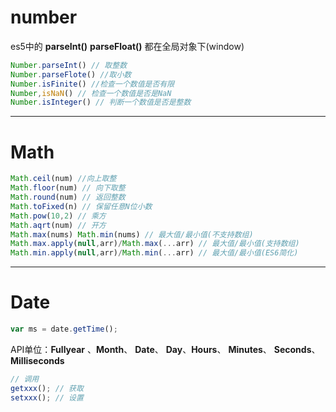 # number

es5中的 **parseInt()**  **parseFloat()**  都在全局对象下(window)

```javascript
Number.parseInt() // 取整数
Number.parseFlote() //取小数
Number.isFinite() //检查一个数值是否有限
Number,isNaN() // 检查一个数值是否是NaN
Number.isInteger() // 判断一个数值是否是整数
```

---

# Math

```javascript
Math.ceil(num) //向上取整
Math.floor(num) // 向下取整
Math.round(num) // 返回整数
Math.toFixed(n) // 保留任意N位小数
Math.pow(10,2) // 乘方
Math.aqrt(num) // 开方
Math.max(nums) Math.min(nums) // 最大值/最小值(不支持数组)
Math.max.apply(null,arr)/Math.max(...arr) // 最大值/最小值(支持数组)
Math.min.apply(null,arr)/Math.min(...arr) // 最大值/最小值(ES6简化)
```

---

# Date

```javascript
var ms = date.getTime(); 
```

API单位：**Fullyear** 、**Month**、 **Date**、 **Day**、**Hours**、 **Minutes**、 **Seconds**、**Milliseconds**

```javascript
// 调用
getxxx(); // 获取
setxxx(); // 设置
```

